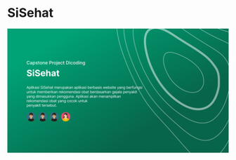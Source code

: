 # SiSehat

![Capstone Project SiSehat Kampus Merdeka](https://github.com/SiSehat/.github/raw/main/profile/SiSehat.png)
